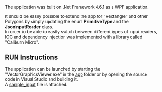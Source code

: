 The application was built on .Net Framework 4.6.1 as a WPF application.

It should be easily possible to extend the app for "Rectangle" and other Polygons by simply updating the enum **PrimitiveType** and the **JsonInputReader** class.<br>
In order to be able to easily switch between different types of Input readers, IOC and dependency injection was implemented with a library called "Caliburn Micro".

## RUN Instructions

The application can be launched by starting the "VectorGraphicsViewer.exe" in the [app](app) folder or by opening the source code in Visual Studio and building it.<br>
A [sample_input](sample_input.json) file is attached.

